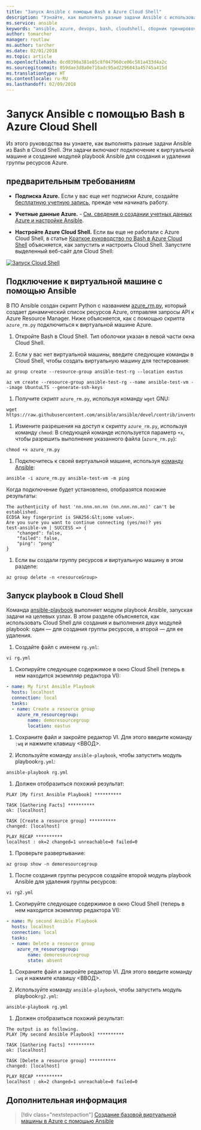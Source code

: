 ```yaml
---
title: "Запуск Ansible с помощью Bash в Azure Cloud Shell"
description: "Узнайте, как выполнять разные задачи Ansible с использованием Bash в Azure Cloud Shell."
ms.service: ansible
keywords: "ansible, azure, devops, bash, cloudshell, сборник тренировочных заданий, bash"
author: tomarcher
manager: routlaw
ms.author: tarcher
ms.date: 02/01/2018
ms.topic: article
ms.openlocfilehash: 0cd0390a381e85c8f047960ce06c581a433d4a2c
ms.sourcegitcommit: 059dae3d8a0e716adc95ad2296843a45745a415d
ms.translationtype: HT
ms.contentlocale: ru-RU
ms.lasthandoff: 02/09/2018
---
```

# <a name="run-ansible-with-bash-in-azure-cloud-shell"></a>Запуск Ansible с помощью Bash в Azure Cloud Shell

Из этого руководства вы узнаете, как выполнять разные задачи Ansible из Bash в Cloud Shell. Эти задачи включают подключение к виртуальной машине и создание модулей playbook Ansible для создания и удаления группы ресурсов Azure.

## <a name="prerequisites"></a>предварительным требованиям

- **Подписка Azure.** Если у вас еще нет подписки Azure, создайте [бесплатную учетную запись](https://azure.microsoft.com/free/?ref=microsoft.com&utm_source=microsoft.com&utm_medium=docs&utm_campaign=visualstudio), прежде чем начинать работу.

- **Учетные данные Azure.** - [ См. сведения о создании учетных данных Azure и настройке Ansible](/azure/virtual-machines/linux/ansible-install-configure#create-azure-credentials).

- **Настройте Azure Cloud Shell.** Если вы еще не работали с Azure Cloud Shell, в статье [Краткое руководство по Bash в Azure Cloud Shell](https://docs.microsoft.com/en-us/azure/cloud-shell/quickstart) объясняется, как запустить и настроить Cloud Shell. Запустите выделенный веб-сайт для Cloud Shell:

[![Запуск Cloud Shell](https://shell.azure.com/images/launchcloudshell.png "Launch Cloud Shell")](https://shell.azure.com)

## <a name="use-ansible-to-connect-to-a-vm"></a>Подключение к виртуальной машине с помощью Ansible
В ПО Ansible создан скрипт Python с названием [azure_rm.py](https://github.com/ansible/ansible/blob/devel/contrib/inventory/azure_rm.py), который создает динамический список ресурсов Azure, отправляя запросы API к Azure Resource Manager. Ниже объясняется, как с помощью скрипта `azure_rm.py` подключиться к виртуальной машине Azure.

1. Откройте Bash в Cloud Shell. Тип оболочки указан в левой части окна Cloud Shell.

1. Если у вас нет виртуальной машины, введите следующие команды в Cloud Shell, чтобы создать виртуальную машину для тестирования:

  ```azurecli-interactive
  az group create --resource-group ansible-test-rg --location eastus
  ```

  ```azurecli-interactive
  az vm create --resource-group ansible-test-rg --name ansible-test-vm --image UbuntuLTS --generate-ssh-keys
  ```

1. Получите скрипт `azure_rm.py`, используя команду `wget` GNU:

  ```azurecli-interactive
  wget https://raw.githubusercontent.com/ansible/ansible/devel/contrib/inventory/azure_rm.py
  ```

1. Измените разрешения на доступ к скрипту `azure_rm.py`, используя команду `chmod`: В следующей команде используется параметр `+x`, чтобы разрешить выполнение указанного файла (`azure_rm.py`):

  ```azurecli-interactive
  chmod +x azure_rm.py
  ```

1. Подключитесь к своей виртуальной машине, используя [команду Ansible](https://docs.ansible.com/ansible/2.4/ansible.html): 

  ```azurecli-interactive
  ansible -i azure_rm.py ansible-test-vm -m ping
  ```

  Когда подключение будет установлено, отобразятся похожие результаты:

  ```Output
  The authenticity of host 'nn.nnn.nn.nn (nn.nnn.nn.nn)' can't be established.
  ECDSA key fingerprint is SHA256:&lt;some value>.
  Are you sure you want to continue connecting (yes/no)? yes
  test-ansible-vm | SUCCESS => {
      "changed": false,
      "failed": false,
      "ping": "pong"
  }
  ```

1. Если вы создали группу ресурсов и виртуальную машину в этом разделе:

  ```azurecli-interactive
  az group delete -n <resourceGroup>
  ```

## <a name="run-a-playbook-in-cloud-shell"></a>Запуск playbook в Cloud Shell
Команда [ansible-playbook](https://docs.ansible.com/ansible/2.4/ansible-playbook.html) выполняет модули playbook Ansible, запуская задачи на целевых узлах. В этом разделе объясняется, как использовать Cloud Shell для создания и выполнения двух модулей playbook: один — для создания группы ресурсов, а второй — для ее удаления. 

1. Создайте файл с именем `rg.yml`:

  ```azurecli-interactive
  vi rg.yml
  ```

1. Скопируйте следующее содержимое в окно Cloud Shell (теперь в нем находится экземпляр редактора VI):

  ```yml
  - name: My first Ansible Playbook
    hosts: localhost
    connection: local
    tasks:
    - name: Create a resource group
      azure_rm_resourcegroup:
          name: demoresourcegroup
          location: eastus
  ```

1. Сохраните файл и закройте редактор VI. Для этого введите команду `:wq` и нажмите клавишу &lt;ВВОД>.

1. Используйте команду `ansible-playbook`, чтобы запустить модуль playbook`rg.yml`:

  ```azurecli-interactive
  ansible-playbook rg.yml
  ```

1. Должен отобразиться похожий результат:

  ```Output
  PLAY [My first Ansible Playbook] **********

  TASK [Gathering Facts] **********
  ok: [localhost]

  TASK [Create a resource group] **********
  changed: [localhost]

  PLAY RECAP **********
  localhost : ok=2 changed=1 unreachable=0 failed=0
  ```

1. Проверьте развертывание:

  ```azurecli-interactive
  az group show -n demoresourcegroup
  ```

1. После создания группы ресурсов создайте второй модуль playbook Ansible для удаления группы ресурсов:

  ```azurecli-interactive
  vi rg2.yml
  ```

1. Скопируйте следующее содержимое в окно Cloud Shell (теперь в нем находится экземпляр редактора VI):

  ```yml
  - name: My second Ansible Playbook
    hosts: localhost
    connection: local
    tasks:
    - name: Delete a resource group
      azure_rm_resourcegroup:
          name: demoresourcegroup
          state: absent
  ```

1. Сохраните файл и закройте редактор VI. Для этого введите команду `:wq` и нажмите клавишу &lt;ВВОД>.

1. Используйте команду `ansible-playbook`, чтобы запустить модуль playbook`rg2.yml`:

  ```azurecli-interactive
  ansible-playbook rg.yml
  ```

1. Должен отобразиться похожий результат:

  ```Output
  The output is as following. 
  PLAY [My second Ansible Playbook] **********

  TASK [Gathering Facts] **********
  ok: [localhost]

  TASK [Delete a resource group] **********
  changed: [localhost]

  PLAY RECAP **********
  localhost : ok=2 changed=1 unreachable=0 failed=0
  ```

## <a name="next-steps"></a>Дополнительная информация

> [!div class="nextstepaction"] 
> [Создание базовой виртуальной машины в Azure с помощью Ansible](/azure/virtual-machines/linux/ansible-create-vm)
